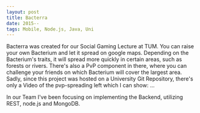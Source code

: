 ```yaml
---
layout: post
title: Bacterra
date: 2015--
tags: Mobile, Node.js, Java, Uni
---
```

Bacterra was created for our Social Gaming Lecture at TUM. You can raise your own Bacterium and let it spread on google maps. Depending on the Bacterium's traits, it will spread more quickly in certain areas, such as forests or rivers. There's also a PvP component in there, where you can challenge your friends on which Bacterium will cover the largest area. 
Sadly, since this project was hosted on a University Git Repository, there's only a Video of the pvp-spreading left which I can show:
...

In our Team I've been focusing on implementing the Backend, utilizing REST, node.js and MongoDB.